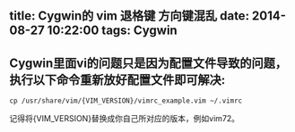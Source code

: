 title: Cygwin的 vim 退格键 方向键混乱
date: 2014-08-27 10:22:00
tags: Cygwin
---
## Cygwin里面vi的问题只是因为配置文件导致的问题，执行以下命令重新放好配置文件即可解决:
```shell
cp /usr/share/vim/{VIM_VERSION}/vimrc_example.vim ~/.vimrc
```
记得将{VIM_VERSION}替换成你自己所对应的版本，例如vim72。

